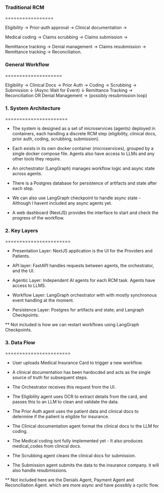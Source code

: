 ### Traditional RCM
=================

Eligibility → Prior-auth approval → Clinical documentation → 

Medical coding → Claims scrubbing → Claims submission → 

Remittance tracking → Denial management → Claims resubmission → Remittance tracking → Reconciliation.


### General Workflow 
====================

Eligibility → Clinical Docs → Prior Auth → Coding → Scrubbing → Submission
    ↓
   (Async Wait for Event)
    ↓
  Remittance Tracking → Reconciliation
  OR
  Denial Management → (possibly resubmission loop)


### 1️. System Architecture
======================

- The system is designed as a set of microservices (agents) deployed in containers, each handling a discrete RCM step (eligibility, clinical docs, prior auth, coding, scrubbing, submission).

- Each exists in its own docker container (microservices), grouped by a single docker compose file. Agents also have access to LLMs and any other tools they require.

- An orchestrator (LangGraph) manages workflow logic and async state across agents.

- There is a Postgres database for persistence of artifacts and state after each step.

- We can also use LangGraph checkpoint to handle async state - Although I havent included any async agents yet.

- A web dashboard (NextJS) provides the interface to start and check the progress of the workflow.


### 2. Key Layers
=======================

- Presentation Layer: NextJS application is the UI for the Providers and Patients.

- API layer: FastAPI handles requests between agents, the orchestrator, and the UI.

- Agentic Layer: Independent AI agents for each RCM task. Agents have access to LLMS.

- Workflow Layer: LangGraph orchestrator with with mostly synchronous event handling at the moment.

- Persistence Layer: Postgres for artifacts and state; and Langraph Checkpoints.

** Not included is how we can restart workflows using LangGraph Checkpoints. 


### 3. Data Flow
=======================
- User uploads Medical Insurance Card to trigger a new workflow. 

- A clinical documentation has been hardocded and acts as the single source of truth for subsequent steps.

- The Orchestrator receives this request from the UI.

- The Eligibility agent uses OCR to extract details from the card, and passes this to an LLM to clean and validate the data. 

- The Prior Auth agent uses the patient data and clinical docs to determine if the patient is eligible for insurance.

- The Clinical documentation agent format the clinical docs to the LLM for coding.

- The Medical coding isnt fully implemented yet - It also produces medical_codes from clinical docs.

- The Scrubbing agent cleans the clinical docs for submission.

- The Submission agent submits the data to the insurance company. it will also handle resubmissions.

** Not included here are the Denials Agent, Payment Agent and Reconciliation Agent. which are more async and have possibly a cyclic flow.
